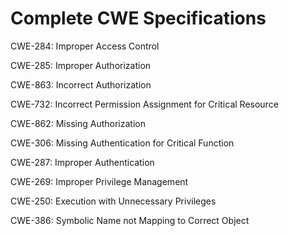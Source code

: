 

# Complete CWE Specifications

CWE-284: Improper Access Control

CWE-285: Improper Authorization

CWE-863: Incorrect Authorization

CWE-732: Incorrect Permission Assignment for Critical Resource

CWE-862: Missing Authorization

CWE-306: Missing Authentication for Critical Function

CWE-287: Improper Authentication

CWE-269: Improper Privilege Management

CWE-250: Execution with Unnecessary Privileges

CWE-386: Symbolic Name not Mapping to Correct Object